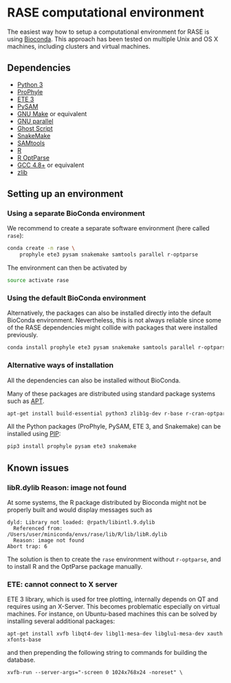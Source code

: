 # RASE computational environment

The easiest way how to setup a computational environment for RASE is using
[Bioconda](https://bioconda.github.io/). This approach has been tested on
multiple Unix and OS X machines, including clusters and virtual machines.

## Dependencies

* [Python 3](https://www.python.org/downloads/)
* [ProPhyle](http://prophyle.github.io)
* [ETE 3](http://etetoolkit.org/)
* [PySAM](https://github.com/pysam-developers/pysam)
* [GNU Make](https://www.gnu.org/software/make/) or equivalent
* [GNU parallel](https://www.gnu.org/software/parallel/)
* [Ghost Script](https://www.ghostscript.com/)
* [SnakeMake](https://snakemake.readthedocs.io)
* [SAMtools](http://www.htslib.org/)
* [R](https://www.r-project.org/)
* [R OptParse](https://cran.r-project.org/web/packages/optparse/)
* [GCC 4.8+](https://gcc.gnu.org/) or equivalent
* [zlib](https://zlib.net/)


## Setting up an environment

### Using a separate BioConda environment

We recommend to create a separate software environment (here called `rase`):

```bash
conda create -n rase \
	prophyle ete3 pysam snakemake samtools parallel r-optparse
```

The environment can then be activated by

```bash
source activate rase
```

### Using the default BioConda environment

Alternatively, the packages can also be installed directly into the default
BioConda environment. Nevertheless, this is not always reliable since some of
the RASE dependencies might collide with packages that were installed
previously.

```bash
conda install prophyle ete3 pysam snakemake samtools parallel r-optparse
```

### Alternative ways of installation

All the dependencies can also be installed without BioConda.

Many of these packages are distributed using standard package systems such as
[APT](https://wiki.debian.org/Apt).

```bash
apt-get install build-essential python3 zlib1g-dev r-base r-cran-optparse ghostscript
```

All the Python packages (ProPhyle, PySAM, ETE 3, and Snakemake) can be
installed using [PIP](https://pypi.org/project/pip/):

```bash
pip3 install prophyle pysam ete3 snakemake
```


## Known issues

### libR.dylib Reason: image not found

At some systems, the R package distributed by Bioconda might not be properly
built and would display messages such as

```
dyld: Library not loaded: @rpath/libintl.9.dylib
  Referenced from: /Users/user/miniconda/envs/rase/lib/R/lib/libR.dylib
  Reason: image not found
Abort trap: 6
```

The solution is then to create the `rase` environment without `r-optparse`, and
to install R and the OptParse package manually.

### ETE: cannot connect to X server

ETE 3 library, which is used for tree plotting, internally depends on QT and
requires using an X-Server. This becomes problematic especially on virtual
machines.  For instance, on Ubuntu-based machines this can be solved by
installing several additional packages:

```
apt-get install xvfb libqt4-dev libgl1-mesa-dev libglu1-mesa-dev xauth xfonts-base
```

and then prepending the following string to commands for building the database.
```
xvfb-run --server-args="-screen 0 1024x768x24 -noreset" \
```


